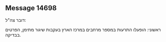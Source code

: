 ## Message 14698

דובר צה"ל:

ראשוני: הופעלו התרעות במספר מרחבים במרכז הארץ בעקבות שיגור מתימן, הפרטים בבדיקה.

